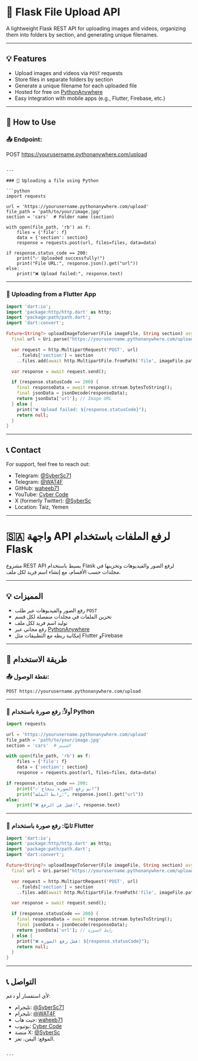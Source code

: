 


# 📁 Flask File Upload API

A lightweight Flask REST API for uploading images and videos, organizing them into folders by section, and generating unique filenames.

---

## 💡 Features

- Upload images and videos via `POST` requests
- Store files in separate folders by section
- Generate a unique filename for each uploaded file
- Hosted for free on [PythonAnywhere](https://www.pythonanywhere.com/)
- Easy integration with mobile apps (e.g., Flutter, Firebase, etc.)

---

## 🔧 How to Use

### 📤 Endpoint:

POST https://yourusername.pythonanywhere.com/upload
```

---

### 🐍 Uploading a file using Python

```python
import requests

url = 'https://yourusername.pythonanywhere.com/upload'
file_path = 'path/to/your/image.jpg'
section = 'cars'  # Folder name (section)

with open(file_path, 'rb') as f:
    files = {'file': f}
    data = {'section': section}
    response = requests.post(url, files=files, data=data)

if response.status_code == 200:
    print("✅ Uploaded successfully!")
    print("File URL:", response.json().get("url"))
else:
    print("❌ Upload failed:", response.text)
```

---

### 📱 Uploading from a Flutter App

```dart
import 'dart:io';
import 'package:http/http.dart' as http;
import 'package:path/path.dart';
import 'dart:convert';

Future<String?> uploadImageToServer(File imageFile, String section) async {
  final url = Uri.parse("https://yourusername.pythonanywhere.com/upload");

  var request = http.MultipartRequest('POST', url)
    ..fields['section'] = section
    ..files.add(await http.MultipartFile.fromPath('file', imageFile.path));

  var response = await request.send();

  if (response.statusCode == 200) {
    final responseData = await response.stream.bytesToString();
    final jsonData = jsonDecode(responseData);
    return jsonData['url']; // Image URL
  } else {
    print("❌ Upload failed: ${response.statusCode}");
    return null;
  }
}
```

---

## 📞 Contact

For support, feel free to reach out:

- Telegram: [@SyberSc71](https://t.me/SyberSc71)
- Telegram: [@WAT4F](https://t.me/WAT4F)
- GitHub: [waheeb71](https://github.com/waheeb71)
- YouTube: [Cyber Code](https://www.youtube.com/@cyber_code1)
- X (formerly Twitter): [@SyberSc](https://x.com/SyberSc)
- Location: Taiz, Yemen

---

# 🇸🇦 واجهة API لرفع الملفات باستخدام Flask

مشروع REST API بسيط باستخدام Flask لرفع الصور والفيديوهات وتخزينها في مجلدات حسب الأقسام، مع إنشاء اسم فريد لكل ملف.

---

## 💡 المميزات

- رفع الصور والفيديوهات عبر طلب `POST`
- تخزين الملفات في مجلدات منفصلة لكل قسم
- توليد اسم فريد لكل ملف
- رفع مجاني عبر [PythonAnywhere](https://www.pythonanywhere.com/)
- إمكانية ربطه مع التطبيقات مثل Flutter وFirebase

---

## 🔧 طريقة الاستخدام

### 📤 نقطة الوصول:
```
POST https://yourusername.pythonanywhere.com/upload
```

---

### 🐍 أولاً: رفع صورة باستخدام Python

```python
import requests

url = 'https://yourusername.pythonanywhere.com/upload'
file_path = 'path/to/your/image.jpg'
section = 'cars'  # القسم

with open(file_path, 'rb') as f:
    files = {'file': f}
    data = {'section': section}
    response = requests.post(url, files=files, data=data)

if response.status_code == 200:
    print("✅ تم رفع الصورة بنجاح!")
    print("رابط الملف:", response.json().get("url"))
else:
    print("❌ فشل في الرفع:", response.text)
```

---

### 📱 ثانيًا: رفع صورة باستخدام Flutter

```dart
import 'dart:io';
import 'package:http/http.dart' as http;
import 'package:path/path.dart';
import 'dart:convert';

Future<String?> uploadImageToServer(File imageFile, String section) async {
  final url = Uri.parse("https://yourusername.pythonanywhere.com/upload");

  var request = http.MultipartRequest('POST', url)
    ..fields['section'] = section
    ..files.add(await http.MultipartFile.fromPath('file', imageFile.path));

  var response = await request.send();

  if (response.statusCode == 200) {
    final responseData = await response.stream.bytesToString();
    final jsonData = jsonDecode(responseData);
    return jsonData['url']; // رابط الصورة
  } else {
    print("❌ فشل رفع الصورة: ${response.statusCode}");
    return null;
  }
}
```

---

## 📞 التواصل

لأي استفسار أو دعم:

- تليجرام: [@SyberSc71](https://t.me/SyberSc71)
- تليجرام: [@WAT4F](https://t.me/WAT4F)
- جيت هاب: [waheeb71](https://github.com/waheeb71)
- يوتيوب: [Cyber Code](https://www.youtube.com/@cyber_code1)
- منصة X: [@SyberSc](https://x.com/SyberSc)
- الموقع: اليمن، تعز.
```

---
